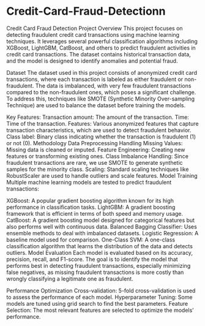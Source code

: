 # Credit-Card-Fraud-Detectionn
Credit Card Fraud Detection
Project Overview
This project focuses on detecting fraudulent credit card transactions using machine learning techniques. It leverages several powerful classification algorithms including XGBoost, LightGBM, CatBoost, and others to predict fraudulent activities in credit card transactions. The dataset contains historical transaction data, and the model is designed to identify anomalies and potential fraud.

Dataset
The dataset used in this project consists of anonymized credit card transactions, where each transaction is labeled as either fraudulent or non-fraudulent. The data is imbalanced, with very few fraudulent transactions compared to the non-fraudulent ones, which poses a significant challenge. To address this, techniques like SMOTE (Synthetic Minority Over-sampling Technique) are used to balance the dataset before training the models.

Key Features:
Transaction amount: The amount of the transaction.
Time: Time of the transaction.
Features: Various anonymized features that capture transaction characteristics, which are used to detect fraudulent behavior.
Class label: Binary class indicating whether the transaction is fraudulent (1) or not (0).
Methodology
Data Preprocessing
Handling Missing Values: Missing data is cleaned or imputed.
Feature Engineering: Creating new features or transforming existing ones.
Class Imbalance Handling: Since fraudulent transactions are rare, we use SMOTE to generate synthetic samples for the minority class.
Scaling: Standard scaling techniques like RobustScaler are used to handle outliers and scale features.
Model Training
Multiple machine learning models are tested to predict fraudulent transactions:

XGBoost: A popular gradient boosting algorithm known for its high performance in classification tasks.
LightGBM: A gradient boosting framework that is efficient in terms of both speed and memory usage.
CatBoost: A gradient boosting model designed for categorical features but also performs well with continuous data.
Balanced Bagging Classifier: Uses ensemble methods to deal with imbalanced datasets.
Logistic Regression: A baseline model used for comparison.
One-Class SVM: A one-class classification algorithm that learns the distribution of the data and detects outliers.
Model Evaluation
Each model is evaluated based on its accuracy, precision, recall, and F1-score. The goal is to identify the model that performs best in detecting fraudulent transactions, especially minimizing false negatives, as missing fraudulent transactions is more costly than wrongly classifying a legitimate one as fraudulent.

Performance Optimization
Cross-validation: 5-fold cross-validation is used to assess the performance of each model.
Hyperparameter Tuning: Some models are tuned using grid search to find the best parameters.
Feature Selection: The most relevant features are selected to optimize the models’ performance.
